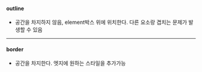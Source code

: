 
#### outline 

- 공간을 차지하지 않음, element박스 위에 위치한다. 다른 요소랑 겹치는 문제가 발생할 수 있음 

---
#### border 

- 공간을 차지한다. 엣지에 원하는 스타일을 추가가능
